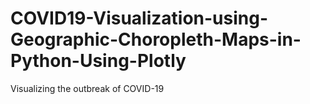 # COVID19-Visualization-using-Geographic-Choropleth-Maps-in-Python-Using-Plotly
Visualizing the outbreak of COVID-19
